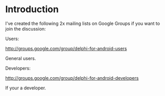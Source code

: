 # Introduction #

I've created the following 2x mailing lists on Google Groups if you want to join the discussion:

Users:

http://groups.google.com/group/delphi-for-android-users

General users.

Developers:

http://groups.google.com/group/delphi-for-android-developers

If your a developer.